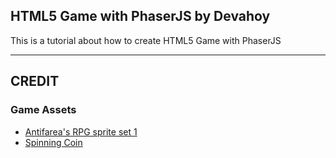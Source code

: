 ## HTML5 Game with PhaserJS by Devahoy

This is a tutorial about how to create HTML5 Game with PhaserJS



---

## CREDIT

### Game Assets

- [Antifarea's RPG sprite set 1](http://opengameart.org/content/antifareas-rpg-sprite-set-1-enlarged-w-transparent-background-fixed)
- [Spinning Coin](http://opengameart.org/content/spinning-coin)
